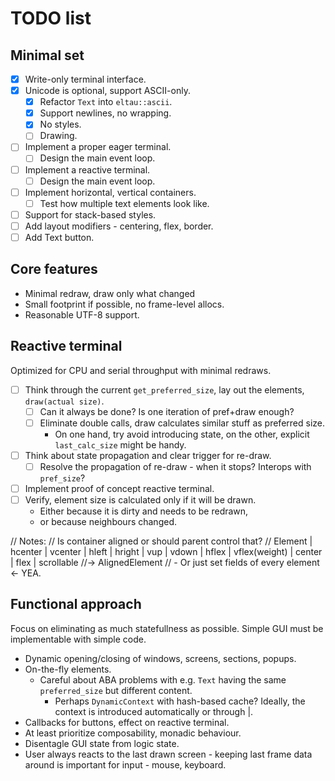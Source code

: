 # TODO list

## Minimal set
- [x] Write-only terminal interface.
- [x] Unicode is optional, support ASCII-only.
  - [x] Refactor `Text` into `eltau::ascii`.
  - [x] Support newlines, no wrapping.
  - [x] No styles.
  - [ ] Drawing.
- [ ] Implement a proper eager terminal.
  - [ ] Design the main event loop.
- [ ] Implement a reactive terminal.
  - [ ] Design the main event loop.
- [ ] Implement horizontal, vertical containers.
  - [ ] Test how multiple text elements look like.
- [ ] Support for stack-based styles.
- [ ] Add layout modifiers - centering, flex, border.
- [ ] Add Text button.

## Core features
- Minimal redraw, draw only what changed
- Small footprint if possible, no frame-level allocs. 
- Reasonable UTF-8 support.


## Reactive terminal
Optimized for CPU and serial throughput with minimal redraws.

- [ ] Think through the current `get_preferred_size`, lay out the elements, `draw(actual size)`.
  - [ ] Can it always be done? Is one iteration of pref+draw enough?
  - [ ] Eliminate double calls, draw calculates similar stuff as preferred size.
    - On one hand, try avoid introducing state, on the other, explicit `last_calc_size` might be handy.
- [ ] Think about state propagation and clear trigger for re-draw.
  - [ ] Resolve the propagation of re-draw - when it stops? Interops with `pref_size`?
- [ ] Implement proof of concept reactive terminal.
- [ ] Verify, element size is calculated only if it will be drawn.
  - Either because it is dirty and needs to be redrawn,
  - or because neighbours changed.
  
// Notes:
// Is container aligned or should parent control that?
// Element | hcenter | vcenter | hleft | hright | vup | vdown | hflex | vflex(weight) |  center | flex | scrollable
//-> AlignedElement
//	- Or just set fields of every element <- YEA.


## Functional approach
Focus on eliminating as much statefullness as possible. Simple GUI must be implementable with simple code.

- Dynamic opening/closing of windows, screens, sections, popups.
- On-the-fly elements.
  - Careful about ABA problems with e.g. `Text` having the same `preferred_size` but different content. 
    - Perhaps `DynamicContext` with hash-based cache? Ideally, the context is introduced automatically or through |.
- Callbacks for buttons, effect on reactive terminal.
- At least prioritize composability, monadic behaviour.
- Disentagle GUI state from logic state.
- User always reacts to the last drawn screen - keeping last frame data around is important for input - mouse, keyboard.


